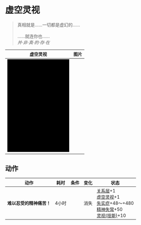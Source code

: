 # 虚空灵视  
> 真相就是……一切都是虚幻的……<br><br>……就连你也……<br><i>并·非·真·的·存·在</i>  
  
  虚空灵视  |   图片   
 ----  |  ----:   
   |  <img decoding="async" src="Sprite/Darkness.png" href="a.md" style="max-width:300px;max-height:300px;">   
  
## 动作  
动作  |  耗时  |  条件  |  变化  |  状态  
----  |  ----  |  ----  |  ----  |  ----  
<b>难以忍受的精神痛苦！</b><br>  |  4小时  |    |  消失  |  [关系层](RelationalLayer.md)+1<br>[虚空灵视](VoidInsight.md)+1<br>[失实症](Derealization.md)+48～+480<br>[精神失常](MindState.md)+50<br>[灵视(技能)](Skill_Insight.md)+10  

